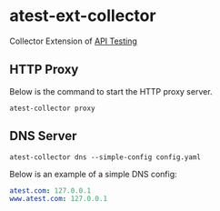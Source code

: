 # atest-ext-collector
Collector Extension of [API Testing](https://github.com/LinuxSuRen/api-testing)

## HTTP Proxy

Below is the command to start the HTTP proxy server.

```shell
atest-collector proxy
```
## DNS Server

```shell
atest-collector dns --simple-config config.yaml
```

Below is an example of a simple DNS config:
```yaml
atest.com: 127.0.0.1
www.atest.com: 127.0.0.1
```
